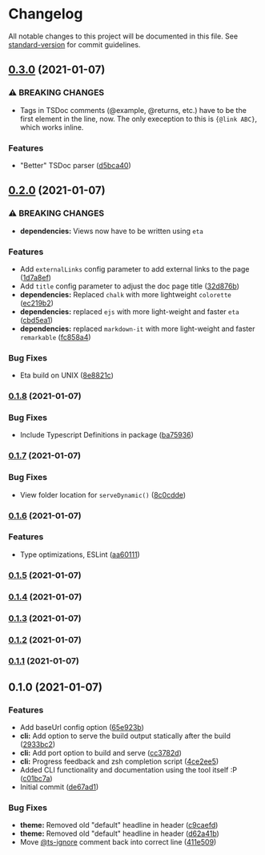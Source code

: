 # Changelog

All notable changes to this project will be documented in this file. See [standard-version](https://github.com/conventional-changelog/standard-version) for commit guidelines.

## [0.3.0](https://github.com/fliegwerk/fliegdoc/compare/v0.2.0...v0.3.0) (2021-01-07)

### ⚠ BREAKING CHANGES

- Tags in TSDoc comments (@example, @returns, etc.) have to be the first element in the line, now. The only exeception to this is `{@link ABC}`, which works inline.

### Features

- "Better" TSDoc parser ([d5bca40](https://github.com/fliegwerk/fliegdoc/commit/d5bca40938542486c011b19e55418db36c350e84))

## [0.2.0](https://github.com/fliegwerk/fliegdoc/compare/v0.1.8...v0.2.0) (2021-01-07)

### ⚠ BREAKING CHANGES

- **dependencies:** Views now have to be written using `eta`

### Features

- Add `externalLinks` config parameter to add external links to the page ([1d7a8ef](https://github.com/fliegwerk/fliegdoc/commit/1d7a8ef5b8c6ced1ed1e5fd221c03945bab0bfc7))
- Add `title` config parameter to adjust the doc page title ([32d876b](https://github.com/fliegwerk/fliegdoc/commit/32d876b1e769006f4f059c8c5af401a17db2c682))
- **dependencies:** Replaced `chalk` with more lightweight `colorette` ([ec219b2](https://github.com/fliegwerk/fliegdoc/commit/ec219b2f58c30070786aa034f436da4312645a92))
- **dependencies:** replaced `ejs` with more light-weight and faster `eta` ([cbd5ea1](https://github.com/fliegwerk/fliegdoc/commit/cbd5ea1d7e7501c3472c542086933941cd8e1ee7))
- **dependencies:** replaced `markdown-it` with more light-weight and faster `remarkable` ([fc858a4](https://github.com/fliegwerk/fliegdoc/commit/fc858a4d71774497338d43872ef933cfd86af8ab))

### Bug Fixes

- Eta build on UNIX ([8e8821c](https://github.com/fliegwerk/fliegdoc/commit/8e8821c86194f6e27905c4cd244614e812222899))

### [0.1.8](https://github.com/fliegwerk/fliegdoc/compare/v0.1.7...v0.1.8) (2021-01-07)

### Bug Fixes

- Include Typescript Definitions in package ([ba75936](https://github.com/fliegwerk/fliegdoc/commit/ba759361168bf7144820cc4eda4788ae2ae9084c))

### [0.1.7](https://github.com/fliegwerk/fliegdoc/compare/v0.1.6...v0.1.7) (2021-01-07)

### Bug Fixes

- View folder location for `serveDynamic()` ([8c0cdde](https://github.com/fliegwerk/fliegdoc/commit/8c0cdde7eb0788e56c53eee2472a78b5e07c6073))

### [0.1.6](https://github.com/fliegwerk/fliegdoc/compare/v0.1.5...v0.1.6) (2021-01-07)

### Features

- Type optimizations, ESLint ([aa60111](https://github.com/fliegwerk/fliegdoc/commit/aa60111f58aea9aa042027b409cba4f37e6751e2))

### [0.1.5](https://github.com/fliegwerk/fliegdoc/compare/v0.1.4...v0.1.5) (2021-01-07)

### [0.1.4](https://github.com/fliegwerk/fliegdoc/compare/v0.1.3...v0.1.4) (2021-01-07)

### [0.1.3](https://github.com/fliegwerk/fliegdoc/compare/v0.1.2...v0.1.3) (2021-01-07)

### [0.1.2](https://github.com/fliegwerk/fliegdoc/compare/v0.1.1...v0.1.2) (2021-01-07)

### [0.1.1](https://github.com/fliegwerk/fliegdoc/compare/v0.1.0...v0.1.1) (2021-01-07)

## 0.1.0 (2021-01-07)

### Features

- Add baseUrl config option ([65e923b](https://github.com/fliegwerk/fliegdoc/commit/65e923ba488b18b9e0ce384fdbffe27b8a5e5f0e))
- **cli:** Add option to serve the build output statically after the build ([2933bc2](https://github.com/fliegwerk/fliegdoc/commit/2933bc21dd730da218227e506e3fc6d7b22f1002))
- **cli:** Add port option to build and serve ([cc3782d](https://github.com/fliegwerk/fliegdoc/commit/cc3782d4e5b4a836f01d177bf977555760d1b3af))
- **cli:** Progress feedback and zsh completion script ([4ce2ee5](https://github.com/fliegwerk/fliegdoc/commit/4ce2ee51d338c3c4badae1b78504016313554fdb))
- Added CLI functionality and documentation using the tool itself :P ([c01bc7a](https://github.com/fliegwerk/fliegdoc/commit/c01bc7a351bf09b891bc43c632fa2e531a2ed771))
- Initial commit ([de67ad1](https://github.com/fliegwerk/fliegdoc/commit/de67ad175fed1484f61cb98f62332d37e023eab0))

### Bug Fixes

- **theme:** Removed old "default" headline in header ([c9caefd](https://github.com/fliegwerk/fliegdoc/commit/c9caefdfdb663cf32a0b052ef8f0cdd47771471c))
- **theme:** Removed old "default" headline in header ([d62a41b](https://github.com/fliegwerk/fliegdoc/commit/d62a41bb9a83c542f63c389a4b3f1982439485d7))
- Move [@ts-ignore](https://github.com/ts-ignore) comment back into correct line ([411e509](https://github.com/fliegwerk/fliegdoc/commit/411e509f4e91383e4134885aa2e14596ab310a10))
